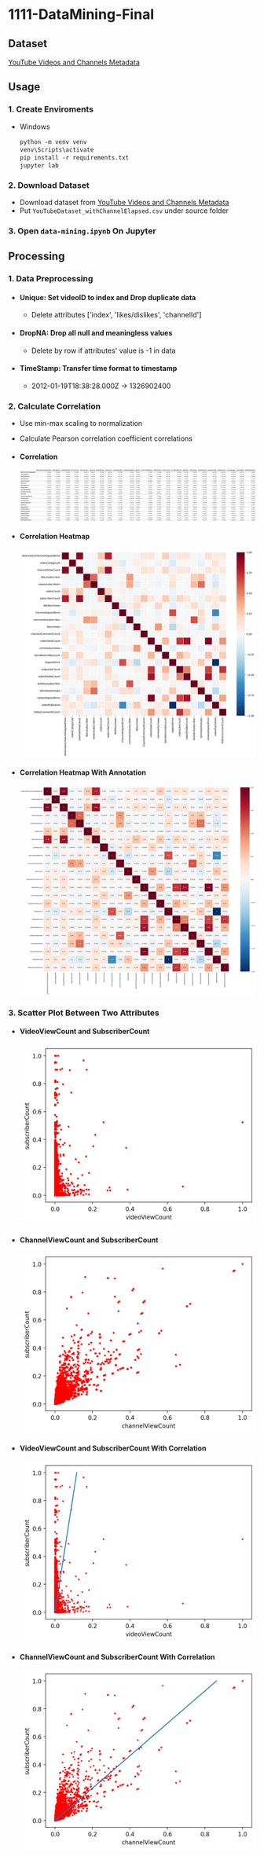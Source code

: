 # 1111-DataMining-Final


## Dataset

[YouTube Videos and Channels Metadata](https://www.kaggle.com/datasets/thedevastator/revealing-insights-from-youtube-video-and-channe)


## Usage

### 1. Create Enviroments

+ Windows

  ```
  python -m venv venv
  venv\Scripts\activate
  pip install -r requirements.txt
  jupyter lab
  ```

### 2. Download Dataset

+ Download dataset from [YouTube Videos and Channels Metadata](https://www.kaggle.com/datasets/thedevastator/revealing-insights-from-youtube-video-and-channe)
+ Put `YouTubeDataset_withChannelElapsed.csv` under source folder

### 3. Open `data-mining.ipynb` On Jupyter


## Processing

### 1. Data Preprocessing

+ #### Unique: Set videoID to index and Drop duplicate data
    + Delete attributes ['index', 'likes/dislikes', 'channelId']

+ #### DropNA: Drop all null and meaningless values
    + Delete by row if attributes' value is -1 in data

+ #### TimeStamp: Transfer time format to timestamp
    + 2012-01-19T18:38:28.000Z -> 1326902400

### 2. Calculate Correlation

+ Use min-max scaling to normalization
+ Calculate Pearson correlation coefficient correlations

+ #### Correlation
    ![correlation.png](images/correlation.png)
    
+ #### Correlation Heatmap
    ![correlation_heatmap.png](images/correlation_heatmap.png)
    
+ #### Correlation Heatmap With Annotation
    ![correlation_heatmap_annot.png](images/correlation_heatmap_annot.png)

### 3. Scatter Plot Between Two Attributes

+ #### VideoViewCount and SubscriberCount
    ![videoViewCount_subscriberCount_scatter_s=5.png](images/videoViewCount_subscriberCount_scatter_s=5.png)

+ #### ChannelViewCount and SubscriberCount
    ![channelViewCount_subscriberCount_scatter_s=5.png](images/channelViewCount_subscriberCount_scatter_s=5.png)
    
+ #### VideoViewCount and SubscriberCount With Correlation
    ![videoViewCount_subscriberCount_scatter_s=5_x=0.1161y.png](images/videoViewCount_subscriberCount_scatter_s=5_x=0.1161y.png)

+ #### ChannelViewCount and SubscriberCount With Correlation
    ![channelViewCount_subscriberCount_scatter_s=3_x=0.8619y.png](images/channelViewCount_subscriberCount_scatter_s=3_x=0.8619y.png)

